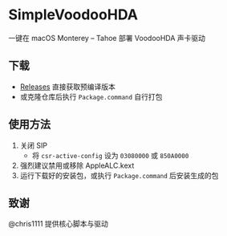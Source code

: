# SimpleVoodooHDA  
一键在 macOS Monterey – Tahoe 部署 VoodooHDA 声卡驱动  

## 下载  
- [Releases](https://github.com/laobamac/SimpleVoodooHDA/releases) 直接获取预编译版本  
- 或克隆仓库后执行 `Package.command` 自行打包  

## 使用方法  
1. 关闭 SIP  
   - 将 `csr-active-config` 设为 `03080000` 或 `850A0000`  
2. 强烈建议禁用或移除 AppleALC.kext  
3. 运行下载好的安装包，或执行 `Package.command` 后安装生成的包  

## 致谢  
@chris1111 提供核心脚本与驱动
